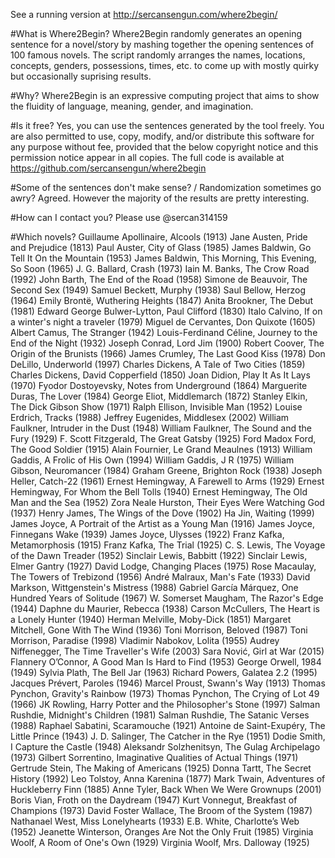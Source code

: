 See a running version at http://sercansengun.com/where2begin/

#What is Where2Begin?
Where2Begin randomly generates an opening sentence for a novel/story by mashing together the opening sentences of 100 famous novels. The script randomly arranges the names, locations, concepts, genders, possessions, times, etc. to come up with mostly quirky but occasionally suprising results.

#Why?
Where2Begin is an expressive computing project that aims to show the fluidity of language, meaning, gender, and imagination.

#Is it free?
Yes, you can use the sentences generated by the tool freely. You are also permitted to use, copy, modify, and/or distribute this software for any purpose without fee, provided that the below copyright notice and this permission notice appear in all copies. The full code is available at https://github.com/sercansengun/where2begin

#Some of the sentences don't make sense? / Randomization sometimes go awry?
Agreed. However the majority of the results are pretty interesting.

#How can I contact you?
Please use @sercan314159

#Which novels?
Guillaume Apollinaire, Alcools (1913)
Jane Austen, Pride and Prejudice (1813)
Paul Auster, City of Glass (1985)
James Baldwin, Go Tell It On the Mountain (1953)
James Baldwin, This Morning, This Evening, So Soon (1965)
J. G. Ballard, Crash (1973)
Iain M. Banks, The Crow Road (1992)
John Barth, The End of the Road (1958)
Simone de Beauvoir, The Second Sex (1949)
Samuel Beckett, Murphy (1938)
Saul Bellow, Herzog (1964)
Emily Brontë, Wuthering Heights (1847)
Anita Brookner, The Debut (1981)
Edward George Bulwer-Lytton, Paul Clifford (1830)
Italo Calvino, If on a winter's night a traveler (1979)
Miguel de Cervantes, Don Quixote (1605)
Albert Camus, The Stranger (1942)
Louis-Ferdinand Céline, Journey to the End of the Night (1932)
Joseph Conrad, Lord Jim (1900)
Robert Coover, The Origin of the Brunists (1966)
James Crumley, The Last Good Kiss (1978)
Don DeLillo, Underworld (1997)
Charles Dickens, A Tale of Two Cities (1859)
Charles Dickens, David Copperfield (1850)
Joan Didion, Play It As It Lays (1970)
Fyodor Dostoyevsky, Notes from Underground (1864)
Marguerite Duras, The Lover (1984)
George Eliot, Middlemarch (1872)
Stanley Elkin, The Dick Gibson Show (1971)
Ralph Ellison, Invisible Man (1952)
Louise Erdrich, Tracks (1988)
Jeffrey Eugenides, Middlesex (2002)
William Faulkner, Intruder in the Dust (1948)
William Faulkner, The Sound and the Fury (1929)
F. Scott Fitzgerald, The Great Gatsby (1925)
Ford Madox Ford, The Good Soldier (1915)
Alain Fournier, Le Grand Meaulnes (1913)
William Gaddis, A Frolic of His Own (1994)
William Gaddis, J R (1975)
William Gibson, Neuromancer (1984)
Graham Greene, Brighton Rock (1938)
Joseph Heller, Catch-22 (1961)
Ernest Hemingway, A Farewell to Arms (1929)
Ernest Hemingway, For Whom the Bell Tolls (1940)
Ernest Hemingway, The Old Man and the Sea (1952)
Zora Neale Hurston, Their Eyes Were Watching God (1937)
Henry James, The Wings of the Dove (1902)
Ha Jin, Waiting (1999)
James Joyce, A Portrait of the Artist as a Young Man (1916)
James Joyce, Finnegans Wake (1939)
James Joyce, Ulysses (1922)
Franz Kafka, Metamorphosis (1915)
Franz Kafka, The Trial (1925)
C. S. Lewis, The Voyage of the Dawn Treader (1952)
Sinclair Lewis, Babbitt (1922)
Sinclair Lewis, Elmer Gantry (1927)
David Lodge, Changing Places (1975)
Rose Macaulay, The Towers of Trebizond (1956)
André Malraux, Man's Fate (1933)
David Markson, Wittgenstein's Mistress (1988)
Gabriel García Márquez, One Hundred Years of Solitude (1967)
W. Somerset Maugham, The Razor's Edge (1944)
Daphne du Maurier, Rebecca (1938)
Carson McCullers, The Heart is a Lonely Hunter (1940)
Herman Melville, Moby-Dick (1851)
Margaret Mitchell, Gone With The Wind (1936)
Toni Morrison, Beloved (1987)
Toni Morrison, Paradise (1998)
Vladimir Nabokov, Lolita (1955)
Audrey Niffenegger, The Time Traveller's Wife (2003)
Sara Nović, Girl at War (2015)
Flannery O’Connor, A Good Man Is Hard to Find (1953)
George Orwell, 1984 (1949)
Sylvia Plath, The Bell Jar (1963)
Richard Powers, Galatea 2.2 (1995)
Jacques Prévert, Paroles (1946)
Marcel Proust, Swann's Way (1913)
Thomas Pynchon, Gravity's Rainbow (1973)
Thomas Pynchon, The Crying of Lot 49 (1966)
JK Rowling, Harry Potter and the Philosopher's Stone (1997)
Salman Rushdie, Midnight's Children (1981)
Salman Rushdie, The Satanic Verses (1988)
Raphael Sabatini, Scaramouche (1921)
Antoine de Saint-Exupéry, The Little Prince (1943)
J. D. Salinger, The Catcher in the Rye (1951)
Dodie Smith, I Capture the Castle (1948)
Aleksandr Solzhenitsyn, The Gulag Archipelago (1973)
Gilbert Sorrentino, Imaginative Qualities of Actual Things (1971)
Gertrude Stein, The Making of Americans (1925)
Donna Tartt, The Secret History (1992)
Leo Tolstoy, Anna Karenina (1877)
Mark Twain, Adventures of Huckleberry Finn (1885)
Anne Tyler, Back When We Were Grownups (2001)
Boris Vian, Froth on the Daydream (1947)
Kurt Vonnegut, Breakfast of Champions (1973)
David Foster Wallace, The Broom of the System (1987)
Nathanael West, Miss Lonelyhearts (1933)
E.B. White, Charlotte’s Web (1952)
Jeanette Winterson, Oranges Are Not the Only Fruit (1985)
Virginia Woolf, A Room of One's Own (1929)
Virginia Woolf, Mrs. Dalloway (1925)
